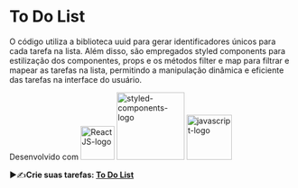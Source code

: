 # To Do List

O código utiliza a biblioteca uuid para gerar identificadores únicos para cada tarefa na lista. Além disso, são empregados styled components para estilização dos componentes, props e os métodos filter e map para filtrar e mapear as tarefas na lista, permitindo a manipulação dinâmica e eficiente das tarefas na interface do usuário.

Desenvolvido com <img width="60px" src="https://img.shields.io/badge/React-20232A?style=for-the-badge&logo=react&logoColor=61DAFB" alt="ReactJS-logo" />  <img width="120px" src="https://img.shields.io/badge/styled--components-DB7093?style=for-the-badge&logo=styled-components&logoColor=white" alt="styled-components-logo"/> <img width="80px" src="https://img.shields.io/badge/JavaScript-F7DF1E?style=for-the-badge&logo=javascript&logoColor=black" alt="javascript-logo"/>

<p>▶️✍️<b>Crie suas tarefas<b/>: <a href="https://justdolist.netlify.app/">To Do List</a></p>
